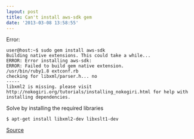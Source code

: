 ```yaml
---
layout: post
title: Can't install aws-sdk gem
date: '2013-03-08 13:58:55'
---
```


Error:  
```user@host:~$ sudo gem install aws-sdk
Building native extensions. This could take a while...
ERROR: Error installing aws-sdk:
ERROR: Failed to build gem native extension.
/usr/bin/ruby1.8 extconf.rb
checking for libxml/parser.h... no
-----
libxml2 is missing. please visit http://nokogiri.org/tutorials/installing_nokogiri.html for help with installing dependencies.  
```

Solve by installing the required libraries  

    $ apt-get install libxml2-dev libxslt1-dev
    
[Source](https://discussion.dreamhost.com/post-119253.html)
